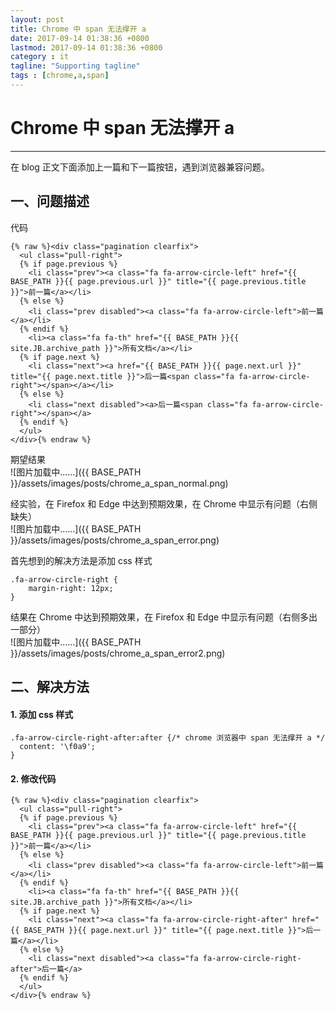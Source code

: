 ```yaml
---
layout: post
title: Chrome 中 span 无法撑开 a
date: 2017-09-14 01:38:36 +0800
lastmod: 2017-09-14 01:38:36 +0800
category : it
tagline: "Supporting tagline"
tags : [chrome,a,span]
---
```

# Chrome 中 span 无法撑开 a
---
在 blog 正文下面添加上一篇和下一篇按钮，遇到浏览器兼容问题。

## 一、问题描述
代码
```
{% raw %}<div class="pagination clearfix">
  <ul class="pull-right">
  {% if page.previous %}
    <li class="prev"><a class="fa fa-arrow-circle-left" href="{{ BASE_PATH }}{{ page.previous.url }}" title="{{ page.previous.title }}">前一篇</a></li>
  {% else %}
    <li class="prev disabled"><a class="fa fa-arrow-circle-left">前一篇</a></li>
  {% endif %}
    <li><a class="fa fa-th" href="{{ BASE_PATH }}{{ site.JB.archive_path }}">所有文档</a></li>
  {% if page.next %}
    <li class="next"><a href="{{ BASE_PATH }}{{ page.next.url }}" title="{{ page.next.title }}">后一篇<span class="fa fa-arrow-circle-right"></span></a></li>
  {% else %}
    <li class="next disabled"><a>后一篇<span class="fa fa-arrow-circle-right"></span></a>
  {% endif %}
  </ul>
</div>{% endraw %}
```

期望结果  
![图片加载中......]({{ BASE_PATH }}/assets/images/posts/chrome_a_span_normal.png)  
<!-- more -->

经实验，在 Firefox 和 Edge 中达到预期效果，在 Chrome 中显示有问题（右侧缺失）  
![图片加载中......]({{ BASE_PATH }}/assets/images/posts/chrome_a_span_error.png)  

首先想到的解决方法是添加 css 样式  
```
.fa-arrow-circle-right {
    margin-right: 12px;
}
```

结果在 Chrome 中达到预期效果，在 Firefox 和 Edge 中显示有问题（右侧多出一部分）  
![图片加载中......]({{ BASE_PATH }}/assets/images/posts/chrome_a_span_error2.png)  

## 二、解决方法
#### 1. 添加 css 样式
```
.fa-arrow-circle-right-after:after {/* chrome 浏览器中 span 无法撑开 a */
  content: '\f0a9';
}
```
#### 2. 修改代码
```
{% raw %}<div class="pagination clearfix">
  <ul class="pull-right">
  {% if page.previous %}
    <li class="prev"><a class="fa fa-arrow-circle-left" href="{{ BASE_PATH }}{{ page.previous.url }}" title="{{ page.previous.title }}">前一篇</a></li>
  {% else %}
    <li class="prev disabled"><a class="fa fa-arrow-circle-left">前一篇</a></li>
  {% endif %}
    <li><a class="fa fa-th" href="{{ BASE_PATH }}{{ site.JB.archive_path }}">所有文档</a></li>
  {% if page.next %}
    <li class="next"><a class="fa fa-arrow-circle-right-after" href="{{ BASE_PATH }}{{ page.next.url }}" title="{{ page.next.title }}">后一篇</a></li>
  {% else %}
    <li class="next disabled"><a class="fa fa-arrow-circle-right-after">后一篇</a>
  {% endif %}
  </ul>
</div>{% endraw %}
```